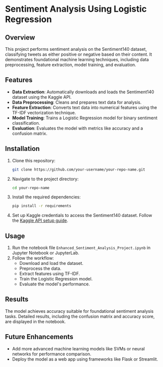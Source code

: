 # Sentiment Analysis Using Logistic Regression

## Overview
This project performs sentiment analysis on the Sentiment140 dataset, 
classifying tweets as either positive or negative based on their content.
It demonstrates foundational machine learning techniques, including data preprocessing,
feature extraction, model training, and evaluation.

## Features
- **Data Extraction**: Automatically downloads and loads the Sentiment140 dataset using the Kaggle API.
- **Data Preprocessing**: Cleans and prepares text data for analysis.
- **Feature Extraction**: Converts text data into numerical features using the TF-IDF vectorization technique.
- **Model Training**: Trains a Logistic Regression model for binary sentiment classification.
- **Evaluation**: Evaluates the model with metrics like accuracy and a confusion matrix.

## Installation

1. Clone this repository:
   ```bash
   git clone https://github.com/your-username/your-repo-name.git
   ```

2. Navigate to the project directory:
   ```bash
   cd your-repo-name
   ```

3. Install the required dependencies:
   ```bash
   pip install -r requirements
   ```

4. Set up Kaggle credentials to access the Sentiment140 dataset. Follow the [Kaggle API setup guide](https://www.kaggle.com/docs/api).

## Usage

1. Run the notebook file `Enhanced_Sentiment_Analysis_Project.ipynb` in Jupyter Notebook or JupyterLab.
2. Follow the workflow:
   - Download and load the dataset.
   - Preprocess the data.
   - Extract features using TF-IDF.
   - Train the Logistic Regression model.
   - Evaluate the model's performance.

## Results
The model achieves accuracy suitable for foundational sentiment analysis tasks.
Detailed results, including the confusion matrix and accuracy score, are displayed in the notebook.

## Future Enhancements
- Add more advanced machine learning models like SVMs or neural networks for performance comparison.
- Deploy the model as a web app using frameworks like Flask or Streamlit.
